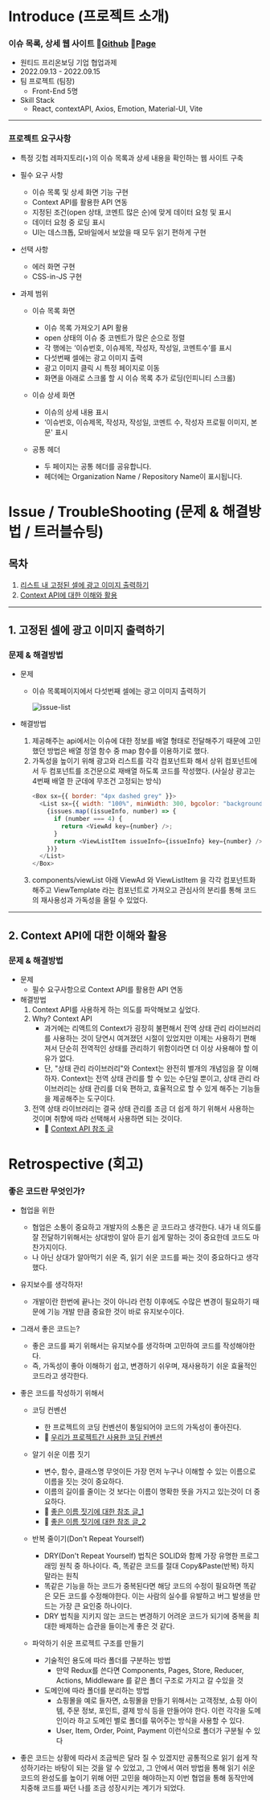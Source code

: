# Introduce (프로젝트 소개)

### 이슈 목록, 상세 웹 사이트 🔗[Github](https://github.com/wanted-pre-onboarding-fe-6th-team2/pre-onboarding-assignment-week-3-1-team-2) 🔗[Page](https://github-issue-viewer-team2.netlify.app/)

- 원티드 프리온보딩 기업 협업과제
- 2022.09.13 - 2022.09.15
- 팀 프로젝트 (팀장)
  - Front-End 5명
- Skill Stack
  - React, contextAPI, Axios, Emotion, Material-UI, Vite

---

### 프로젝트 요구사항

- 특정 깃헙 레파지토리(‣)의 이슈 목록과 상세 내용을 확인하는 웹 사이트 구축

- 필수 요구 사항

  - 이슈 목록 및 상세 화면 기능 구현
  - Context API를 활용한 API 연동
  - 지정된 조건(open 상태, 코멘트 많은 순)에 맞게 데이터 요청 및 표시
  - 데이터 요청 중 로딩 표시
  - UI는 데스크톱, 모바일에서 보았을 때 모두 읽기 편하게 구현

- 선택 사항

  - 에러 화면 구현
  - CSS-in-JS 구현

- 과제 범위

  - 이슈 목록 화면

    - 이슈 목록 가져오기 API 활용
    - open 상태의 이슈 중 코멘트가 많은 순으로 정렬
    - 각 행에는 ‘이슈번호, 이슈제목, 작성자, 작성일, 코멘트수’를 표시
    - 다섯번째 셀에는 광고 이미지 출력
    - 광고 이미지 클릭 시 특정 페이지로 이동
    - 화면을 아래로 스크롤 할 시 이슈 목록 추가 로딩(인피니티 스크롤)

  - 이슈 상세 화면

    - 이슈의 상세 내용 표시
    - ‘이슈번호, 이슈제목, 작성자, 작성일, 코멘트 수, 작성자 프로필 이미지, 본문' 표시

  - 공통 헤더
    - 두 페이지는 공통 헤더를 공유합니다.
    - 헤더에는 Organization Name / Repository Name이 표시됩니다.

# Issue / TroubleShooting (문제 & 해결방법 / 트러블슈팅)

## 목차

1. [리스트 내 고정된 셀에 광고 이미지 출력하기](#1-고정된-셀에-광고-이미지-출력하기)
2. [Context API에 대한 이해와 활용](#2-context-api에-대한-이해와-활용)

---

## 1. 고정된 셀에 광고 이미지 출력하기

### 문제 & 해결방법

- 문제

  - 이슈 목록페이지에서 다섯번째 셀에는 광고 이미지 출력하기

    ![issue-list](https://user-images.githubusercontent.com/83898103/199915455-86c1ddda-dbbb-4773-9bb6-340c8b46c5e4.jpg)

- 해결방법
  1. 제공해주는 api에서는 이슈에 대한 정보를 배열 형태로 전달해주기 때문에 고민했던 방법은 배열 정열 함수 중 map 함수를 이용하기로 했다.
  2. 가독성을 높이기 위해 광고와 리스트를 각각 컴포넌트화 해서 상위 컴포넌트에서 두 컴포넌트를 조건문으로 재배열 하도록 코드를 작성했다. (사실상 광고는 4번째 배열 한 군데에 무조건 고정되는 방식)
     ```javascript
     <Box sx={{ border: "4px dashed grey" }}>
       <List sx={{ width: "100%", minWidth: 300, bgcolor: "background.paper" }}>
         {issues.map((issueInfo, number) => {
           if (number === 4) {
             return <ViewAd key={number} />;
           }
           return <ViewListItem issueInfo={issueInfo} key={number} />;
         })}
       </List>
     </Box>
     ```
  3. components/viewList 아래 ViewAd 와 ViewListItem 을 각각 컴포넌트화 해주고 ViewTemplate 라는 컴포넌트로 가져오고 관심사의 분리를 통해 코드의 재사용성과 가독성을 올릴 수 있었다.

---

## 2. Context API에 대한 이해와 활용

### 문제 & 해결방법

- 문제
  - 필수 요구사항으로 Context API를 활용한 API 연동
- 해결방법
  1. Context API를 사용하게 하는 의도를 파악해보고 싶었다.
  2. Why? Context API
     - 과거에는 리액트의 Context가 굉장히 불편해서 전역 상태 관리 라이브러리를 사용하는 것이 당연시 여겨졌던 시절이 있었지만 이제는 사용하기 편해져서 단순히 전역적인 상태를 관리하기 위함이라면 더 이상 사용해야 할 이유가 없다.
     - 단, "상태 관리 라이브러리"와 Context는 완전히 별개의 개념임을 잘 이해하자. Context는 전역 상태 관리를 할 수 있는 수단일 뿐이고, 상태 관리 라이브러리는 상태 관리를 더욱 편하고, 효율적으로 할 수 있게 해주는 기능들을 제공해주는 도구이다.
  3. 전역 상태 라이브러리는 결국 상태 관리를 조금 더 쉽게 하기 위해서 사용하는 것이며 취향에 따라 선택해서 사용하면 되는 것이다.
     - 🔗 [Context API 참조 글](https://velog.io/@velopert/react-context-tutorial#%EA%B0%92%EA%B3%BC-%EC%97%85%EB%8D%B0%EC%9D%B4%ED%8A%B8-%ED%95%A8%EC%88%98%EB%A5%BC-%EB%91%90%EA%B0%9C%EC%9D%98-context%EB%A1%9C-%EB%B6%84%EB%A6%AC%ED%95%98%EA%B8%B0)

# Retrospective (회고)

### 좋은 코드란 무엇인가?

- 협업을 위한

  - 협업은 소통이 중요하고 개발자의 소통은 곧 코드라고 생각한다. 내가 내 의도를 잘 전달하기위해서는 상대방이 알아 듣기 쉽게 말하는 것이 중요한데 코드도 마찬가지이다.
  - 나 아닌 상대가 알아먹기 쉬운 즉, 읽기 쉬운 코드를 짜는 것이 중요하다고 생각했다.

- 유지보수를 생각하자!

  - 개발이란 한번에 끝나는 것이 아니라 런칭 이후에도 수많은 변경이 필요하기 때문에 기능 개발 만큼 중요한 것이 바로 유지보수이다.

- 그래서 좋은 코드는?

  - 좋은 코드를 짜기 위해서는 유지보수를 생각하며 고민하여 코드를 작성해야한다.
  - 즉, 가독성이 좋아 이해하기 쉽고, 변경하기 쉬우며, 재사용하기 쉬운 효율적인 코드라고 생각한다.

- 좋은 코드를 작성하기 위해서

  - 코딩 컨벤션

    - 한 프로젝트의 코딩 컨벤션이 통일되어야 코드의 가독성이 좋아진다.
    - 🔗 [우리가 프로젝트간 사용한 코딩 컨벤션](https://github.com/wanted-pre-onboarding-fe-6th-team2/pre-onboarding-assignment-week-2-1-team-2/wiki/%EC%BD%94%EB%94%A9-%EC%BB%A8%EB%B2%A4%EC%85%98)

  - 알기 쉬운 이름 짓기

    - 변수, 함수, 클래스명 무엇이든 가장 먼저 누구나 이해할 수 있는 이름으로 이름을 짓는 것이 중요하다.
    - 이름의 길이를 줄이는 것 보다는 이름이 명확한 뜻을 가지고 있는것이 더 중요하다.
    - 🔗 [좋은 이름 짓기에 대한 참조 글_1]([https://soojin.ro/blog/naming-boolean-variables](https://velog.io/@humonnom/%EB%84%A4%EC%9D%B4%EB%B0%8D-%EC%BB%A8%EB%B2%A4%EC%85%98%EA%B3%BC-%EB%B3%80%EC%88%98%EC%9D%B4%EB%A6%84-%EC%A7%93%EA%B8%B0))
    - 🔗 [좋은 이름 짓기에 대한 참조 글_2](https://soojin.ro/blog/naming-boolean-variables)

  - 반복 줄이기(Don't Repeat Yourself)

    - DRY(Don't Repeat Yourself) 법칙은 SOLID와 함께 가장 유명한 프로그래밍 원칙 중 하나이다. 즉, 똑같은 코드를 절대 Copy&Paste(반복) 하지 말라는 원칙
    - 똑같은 기능을 하는 코드가 중복된다면 해당 코드의 수정이 필요하면 똑같은 모든 코드를 수정해야한다. 이는 사람의 실수를 유발하고 버그 발생을 만드는 가장 큰 요인중 하나이다.
    - DRY 법칙을 지키지 않는 코드는 변경하기 어려운 코드가 되기에 중복을 최대한 배제하는 습관을 들이는게 좋은 것 같다.

  - 파악하기 쉬운 프로젝트 구조를 만들기
    - 기술적인 용도에 따라 폴더를 구분하는 방법
      - 만약 Redux를 쓴다면 Components, Pages, Store, Reducer, Actions, Middleware 를 같은 폴더 구조로 가지고 갈 수있을 것
    - 도메인에 따라 폴더를 분리하는 방법
      - 쇼핑몰을 예로 들자면, 쇼핑몰을 만들기 위해서는 고객정보, 쇼핑 아이템, 주문 정보, 포인트, 결제 방식 등을 만들어야 한다. 이런 각각을 도메인이라 하고 도메인 별로 폴더를 묶어주는 방식을 사용할 수 있다.
      - User, Item, Order, Point, Payment 이런식으로 폴더가 구분될 수 있다

- 좋은 코드는 상황에 따라서 조금씩은 달라 질 수 있겠지만 공통적으로 읽기 쉽게 작성하기라는 바탕이 되는 것을 알 수 있었고, 그 안에서 여러 방법을 통해 읽기 쉬운 코드의 완성도를 높이기 위해 어떤 고민을 해야하는지 이번 협업을 통해 동작만에 치중해 코드를 짜던 나를 조금 성장시키는 계기가 되었다.
